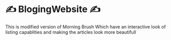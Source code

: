 # ✍ BlogingWebsite ✍
This is modified version of Morning Brush Which have an interactive look of listing capablities and making the articles look more beautifull
